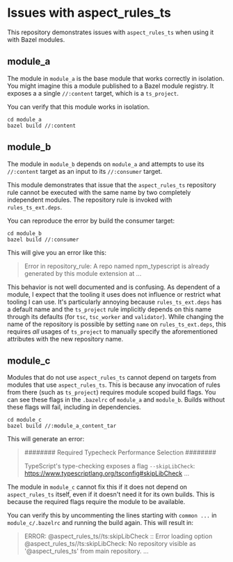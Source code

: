 # Issues with aspect_rules_ts

This repository demonstrates issues with `aspect_rules_ts` when using it with
Bazel modules.

## module_a

The module in `module_a` is the base module that works correctly in isolation.
You might imagine this a module published to a Bazel module registry. It exposes
a a single `//:content` target, which is a `ts_project`.

You can verify that this module works in isolation.

```console
cd module_a
bazel build //:content
```

## module_b

The module in `module_b` depends on `module_a` and attempts to use its
`//:content` target as an input to its `//:consumer` target.

This module demonstrates that issue that the `aspect_rules_ts` repository rule
cannot be executed with the same name by two completely independent modules.
The repository rule is invoked with `rules_ts_ext.deps`.

You can reproduce the error by build the consumer target:

```console
cd module_b
bazel build //:consumer
```

This will give you an error like this:

> Error in repository_rule: A repo named npm_typescript is already generated by this module extension at ...

This behavior is not well documented and is confusing. As dependent of a module,
I expect that the tooling it uses does not influence or restrict what tooling
I can use. It's particularly annoying because `rules_ts_ext.deps` has a default
name and the `ts_project` rule implicitly depends on this name through its
defaults (for `tsc`, `tsc_worker` and `validator`). While changing the name
of the repository is possible by setting `name` on `rules_ts_ext.deps`, this
requires _all_ usages of `ts_project` to manually specify the aforementioned
attributes with the new repository name.

## module_c

Modules that do not use `aspect_rules_ts` cannot depend on targets from modules
that use `aspect_rules_ts`. This is because any invocation of rules from there
(such as `ts_project`) requires module scoped build flags. You can see these
flags in the `.bazelrc` of `module_a` and `module_b`. Builds without these
flags will fail, including in dependencies.

```console
cd module_c
bazel build //:module_a_content_tar
```

This will generate an error:

> ######## Required Typecheck Performance Selection ########
>
> TypeScript's type-checking exposes a flag `--skipLibCheck`:
> https://www.typescriptlang.org/tsconfig#skipLibCheck
> ...

The module in `module_c` cannot fix this if it does not depend on
`aspect_rules_ts` itself, even if it doesn't need it for its own builds. This
is because the required flags require the module to be available.

You can verify this by uncommenting the lines starting with `common ...` in
`module_c/.bazelrc` and running the build again. This will result in:

> ERROR: @aspect_rules_ts//ts:skipLibCheck :: Error loading option @aspect_rules_ts//ts:skipLibCheck: No repository visible as '@aspect_rules_ts' from main repository. ...
